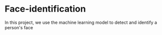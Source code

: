 # Face-identification
In this project, we use the machine learning model to detect and identify a person's face

